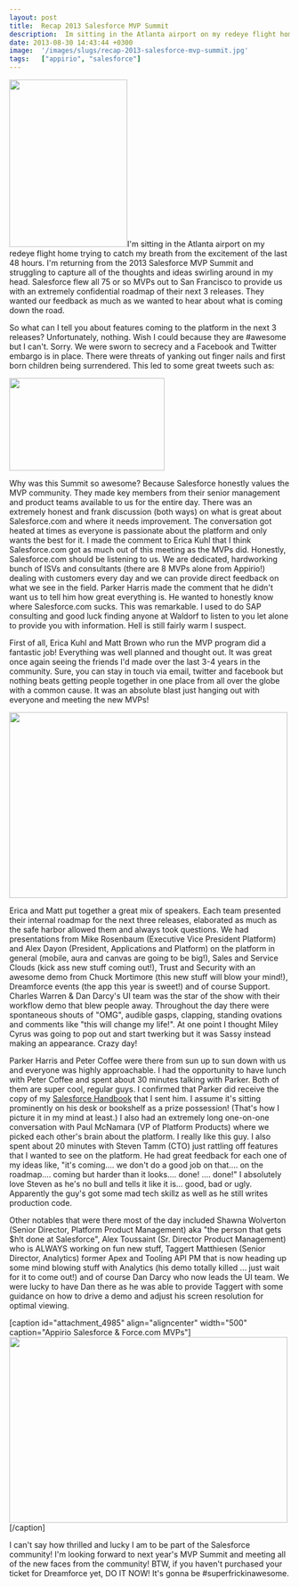 ```yaml
---
layout: post
title:  Recap 2013 Salesforce MVP Summit
description:  Im sitting in the Atlanta airport on my redeye flight home trying to catch my breath from the excitement of the last 48 hours. Im returning from the 2013 Salesforce MVP Summit and struggling to capture all of the thoughts and ideas swirling around in my head. Salesforce flew all 75 or so MVPs out to San Francisco to provide us with an extremely confidential roadmap of their next 3 releases. They wanted our feedback as much as we wanted to hear about what is coming down the road. So what can I t
date: 2013-08-30 14:43:44 +0300
image:  '/images/slugs/recap-2013-salesforce-mvp-summit.jpg'
tags:   ["appirio", "salesforce"]
---
```

<p><a href="http://res.cloudinary.com/blog-jeffdouglas-com/image/upload/v1400327707/bottle_naach6.png"><img src="http://res.cloudinary.com/blog-jeffdouglas-com/image/upload/h_300,w_212/v1400327707/bottle_naach6.png" alt="" title="mvpsummit" width="212" height="300" class="alignleft size-medium wp-image-4978" /></a>I'm sitting in the Atlanta airport on my redeye flight home trying to catch my breath from the excitement of the last 48 hours. I'm returning from the 2013 Salesforce MVP Summit and struggling to capture all of the thoughts and ideas swirling around in my head. Salesforce flew all 75 or so MVPs out to San Francisco to provide us with an extremely confidential roadmap of their next 3 releases. They wanted our feedback as much as we wanted to hear about what is coming down the road.</p>
<p>So what can I tell you about features coming to the platform in the next 3 releases? Unfortunately, nothing. Wish I could because they are #awesome but I can't. Sorry. We were sworn to secrecy and a Facebook and Twitter embargo is in place. There were threats of yanking out finger nails and first born children being surrendered. This led to some great tweets such as:</p>
<p><a href="http://res.cloudinary.com/blog-jeffdouglas-com/image/upload/v1400327707/twitter-redacted_w0ih79.png"><img src="http://res.cloudinary.com/blog-jeffdouglas-com/image/upload/v1400327707/twitter-redacted_w0ih79.png" alt="" title="twitter-redacted" width="279" height="166" class="aligncenter size-full wp-image-4976" /></a></p>
<p>Why was this Summit so awesome? Because Salesforce honestly values the MVP community. They made key members from their senior management and product teams available to us for the entire day. There was an extremely honest and frank discussion (both ways) on what is great about Salesforce.com and where it needs improvement. The conversation got heated at times as everyone is passionate about the platform and only wants the best for it. I made the comment to Erica Kuhl that I think Salesforce.com got as much out of this meeting as the MVPs did. Honestly, Salesforce.com should be listening to us. We are dedicated, hardworking bunch of ISVs and consultants (there are 8 MVPs alone from Appirio!) dealing with customers every day and we can provide direct feedback on what we see in the field. Parker Harris made the comment that he didn't want us to tell him how great everything is. He wanted to honestly know where Salesforce.com sucks. This was remarkable. I used to do SAP consulting and good luck finding anyone at Waldorf to listen to you let alone to provide you with information. Hell is still fairly warm I suspect.</p>
<p>First of all, Erica Kuhl and Matt Brown who run the MVP program did a fantastic job! Everything was well planned and thought out. It was great once again seeing the friends I'd made over the last 3-4 years in the community. Sure, you can stay in touch via email, twitter and facebook but nothing beats getting people together in one place from all over the globe with a common cause. It was an absolute blast just hanging out with everyone and meeting the new MVPs!</p>
<p><a href="http://res.cloudinary.com/blog-jeffdouglas-com/image/upload/v1400327702/mvpsummit-group_oe42l7.jpg"><img src="http://res.cloudinary.com/blog-jeffdouglas-com/image/upload/v1400327702/mvpsummit-group_oe42l7.jpg" alt="" title="mvpsummit-group" width="500" height="333" class="aligncenter size-full wp-image-4983" /></a></p>
<p>Erica and Matt put together a great mix of speakers. Each team presented their internal roadmap for the next three releases, elaborated as much as the safe harbor allowed them and always took questions. We had presentations from Mike Rosenbaum (Executive Vice President Platform) and Alex Dayon (President, Applications and Platform) on the platform in general (mobile, aura and canvas are going to be big!), Sales and Service Clouds (kick ass new stuff coming out!), Trust and Security with an awesome demo from Chuck Mortimore (this new stuff will blow your mind!), Dreamforce events (the app this year is sweet!) and of course Support. Charles Warren & Dan Darcy's UI team was the star of the show with their workflow demo that blew people away. Throughout the day there were spontaneous shouts of "OMG", audible gasps, clapping, standing ovations and comments like "this will change my life!". At one point I thought Miley Cyrus was going to pop out and start twerking but it was Sassy instead making an appearance. Crazy day!</p>
<p>Parker Harris and Peter Coffee were there from sun up to sun down with us and everyone was highly approachable. I had the opportunity to have lunch with Peter Coffee and spent about 30 minutes talking with Parker. Both of them are super cool, regular guys. I confirmed that Parker did receive the copy of my <a href="http://www.amazon.com/Salesforce-Handbook-Wes-Nolte/dp/1446108538">Salesforce Handbook</a> that I sent him. I assume it's sitting prominently on his desk or bookshelf as a prize possession! (That's how I picture it in my mind at least.) I also had an extremely long one-on-one conversation with Paul McNamara (VP of Platform Products) where we picked each other's brain about the platform. I really like this guy. I also spent about 20 minutes with Steven Tamm (CTO) just rattling off features that I wanted to see on the platform. He had great feedback for each one of my ideas like, "it's coming.... we don't do a good job on that.... on the roadmap.... coming but harder than it looks.... done! .... done!" I absolutely love Steven as he's no bull and tells it like it is... good, bad or ugly. Apparently the guy's got some mad tech skillz as well as he still writes production code.</p>
<p>Other notables that were there most of the day included Shawna Wolverton (Senior Director, Platform Product Management) aka "the person that gets $h!t done at Salesforce", Alex Toussaint (Sr. Director Product Management) who is ALWAYS working on fun new stuff, Taggert Matthiesen (Senior Director, Analytics) former Apex and Tooling API PM that is now heading up some mind blowing stuff with Analytics (his demo totally killed ... just wait for it to come out!) and of course Dan Darcy who now leads the UI team. We were lucky to have Dan there as he was able to provide Taggert with some guidance on how to drive a demo and adjust his screen resolution for optimal viewing.</p>
<p>[caption id="attachment_4985" align="aligncenter" width="500" caption="Appirio Salesforce & Force.com MVPs"]<a href="http://res.cloudinary.com/blog-jeffdouglas-com/image/upload/v1400327701/mvpsummit-appirio_zvbu1b.jpg"><img src="http://res.cloudinary.com/blog-jeffdouglas-com/image/upload/v1400327701/mvpsummit-appirio_zvbu1b.jpg" alt="" title="mvpsummit-appirio" width="500" height="333" class="size-full wp-image-4985" /></a>[/caption]</p>
<p>I can't say how thrilled and lucky I am to be part of the Salesforce community! I'm looking forward to next year's MVP Summit and meeting all of the new faces from the community! BTW, if you haven't purchased your ticket for Dreamforce yet, DO IT NOW! It's gonna be #superfrickinawesome.</p>

